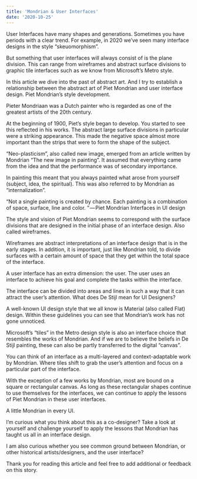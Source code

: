 ```yaml
---
title: 'Mondrian & User Interfaces'
date: '2020-10-25'
---
```


User Interfaces have many shapes and generations. Sometimes you have periods with a clear trend. For example, in 2020 we’ve seen many interface designs in the style “skeuomorphism”.

But something that user interfaces will always consist of is the plane division. This can range from wireframes and abstract surface divisions to graphic tile interfaces such as we know from Microsoft’s Metro style.

In this article we dive into the past of abstract art. And I try to establish a relationship between the abstract art of Piet Mondrian and user interface design.
Piet Mondrian’s style development.

Pieter Mondriaan was a Dutch painter who is regarded as one of the greatest artists of the 20th century.

At the beginning of 1900, Piet’s style began to develop. You started to see this reflected in his works. The abstract large surface divisions in particular were a striking appearance. This made the negative space almost more important than the strips that were to form the shape of the subject.

“Neo-plasticism”, also called new image, emerged from an article written by Mondrian “The new image in painting”. It assumed that everything came from the idea and that the performance was of secondary importance.

In painting this meant that you always painted what arose from yourself (subject, idea, the spiritual). This was also referred to by Mondrian as “internalization”.

“Not a single painting is created by chance. Each painting is a combination of space, surface, line and color. ” — Piet Mondrian
Interfaces in UI design

The style and vision of Piet Mondrian seems to correspond with the surface divisions that are designed in the initial phase of an interface design. Also called wireframes.

Wireframes are abstract interpretations of an interface design that is in the early stages. In addition, it is important, just like Mondrian told, to divide surfaces with a certain amount of space that they get within the total space of the interface.

A user interface has an extra dimension: the user. The user uses an interface to achieve his goal and complete the tasks within the interface.

The interface can be divided into areas and lines in such a way that it can attract the user’s attention.
What does De Stijl mean for UI Designers?

A well-known UI design style that we all know is Material (also called Flat) design. Within these guidelines you can see that Mondrian’s work has not gone unnoticed.

Microsoft’s “tiles” in the Metro design style is also an interface choice that resembles the works of Mondrian. And if we are to believe the beliefs in De Stijl painting, these can also be partly transferred to the digital “canvas”.

You can think of an interface as a multi-layered and context-adaptable work by Mondrian. Where tiles shift to grab the user’s attention and focus on a particular part of the interface.

With the exception of a few works by Mondrian, most are bound on a square or rectangular canvas. As long as these rectangular shapes continue to use themselves for the interfaces, we can continue to apply the lessons of Piet Mondrian in these user interfaces.

A little Mondrian in every UI.

I’m curious what you think about this as a co-designer? Take a look at yourself and challenge yourself to apply the lessons that Mondrian has taught us all in an interface design.

I am also curious whether you see common ground between Mondrian, or other historical artists/designers, and the user interface?

Thank you for reading this article and feel free to add additional or feedback on this story.

